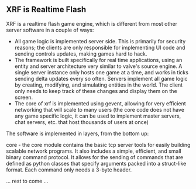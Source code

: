 
**X**RF is **R**ealtime **F**lash
---------------------------------

XRF is a realtime flash game engine, which is different from most other
server software in a couple of ways:

 * All game logic is implemented server side. This is primarily for security
   reasons; the clients are only responsible for implementing UI code and
   sending controls updates, making games hard to hack.
 * The framework is built specifically for real time applications, using an
   entity and server architecture very similar to valve's source engine. A single
   server instance only hosts one game at a time, and works in ticks sending
   delta updates every so often. Servers implement all game logic by creating,
   modifying, and simulating entities in the world. The client only needs to
   keep track of these changes and display them on the screen.
 * The core of xrf is implemented using gevent, allowing for very efficient
   networking that will scale to many users (the core code does not have
   any game specific logic, it can be used to implement master servers,
   chat servers, etc. that host thousands of users at once)
   
The software is implemented in layers, from the bottom up:

core - the core module contains the basic tcp server tools for easily
building scalable network programs. It also includes a simple, efficient,
and small binary command protocol. It allows for the sending of commands
that are defined as python classes that specify arguments packed into a
struct-like format. Each command only needs a 3-byte header.

... rest to come ...